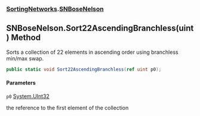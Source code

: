 ### [SortingNetworks](SortingNetworks.md 'SortingNetworks').[SNBoseNelson](SortingNetworks.SNBoseNelson.md 'SortingNetworks.SNBoseNelson')

## SNBoseNelson.Sort22AscendingBranchless(uint) Method

Sorts a collection of 22 elements in ascending order using branchless min/max swap.

```csharp
public static void Sort22AscendingBranchless(ref uint p0);
```
#### Parameters

<a name='SortingNetworks.SNBoseNelson.Sort22AscendingBranchless(uint).p0'></a>

`p0` [System.UInt32](https://docs.microsoft.com/en-us/dotnet/api/System.UInt32 'System.UInt32')

the reference to the first element of the collection